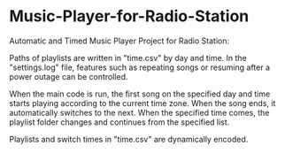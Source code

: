 # Music-Player-for-Radio-Station

Automatic and Timed Music Player Project for Radio Station:

Paths of playlists are written in "time.csv" by day and time. In the "settings.log" file, features such as repeating songs or resuming after a power outage can be controlled.

When the main code is run, the first song on the specified day and time starts playing according to the current time zone. When the song ends, it automatically switches to the next. When the specified time comes, the playlist folder changes and continues from the specified list.

Playlists and switch times in "time.csv" are dynamically encoded.
